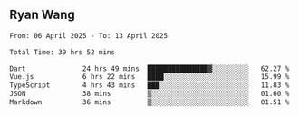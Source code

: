 ## Ryan Wang

<!--START_SECTION:waka-->

```txt
From: 06 April 2025 - To: 13 April 2025

Total Time: 39 hrs 52 mins

Dart              24 hrs 49 mins  ███████████████▓░░░░░░░░░   62.27 %
Vue.js            6 hrs 22 mins   ████░░░░░░░░░░░░░░░░░░░░░   15.99 %
TypeScript        4 hrs 43 mins   ███░░░░░░░░░░░░░░░░░░░░░░   11.83 %
JSON              38 mins         ▒░░░░░░░░░░░░░░░░░░░░░░░░   01.60 %
Markdown          36 mins         ▒░░░░░░░░░░░░░░░░░░░░░░░░   01.51 %
```

<!--END_SECTION:waka-->
